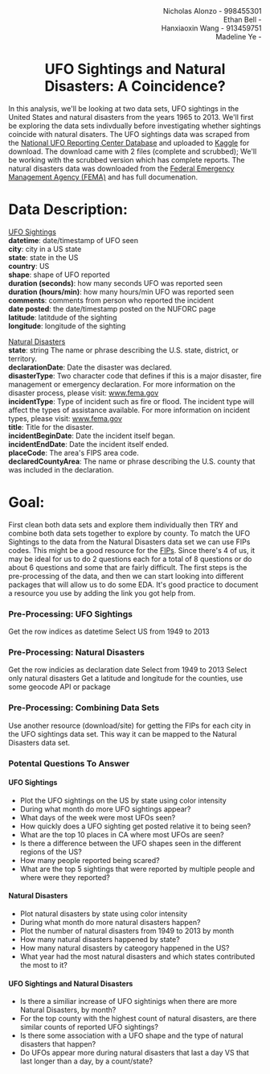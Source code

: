 <div align = 'right'>
Nicholas Alonzo - 998455301 <br>
Ethan Bell - <br>
Hanxiaoxin Wang - 913459751 <br>
Madeline Ye - <br>
</div>

# <center> UFO Sightings and Natural Disasters: A Coincidence? </center>

In this analysis, we'll be looking at two data sets, UFO sightings in the United States and natural disasters from the years 1965 to 2013. We'll first be exploring the data sets indivdually before investigating whether sightings coincide with natural disaters. The UFO sightings data was scraped from the <a href='http://www.nuforc.org/webreports.html'>National UFO Reporting Center Database</a> and uploaded to <a href='https://www.kaggle.com/NUFORC/ufo-sightings'>Kaggle</a> for download. The download came with 2 files (complete and scrubbed); We'll be working with the scrubbed version which has complete reports. The natural disasters data was downloaded from the  <a href='https://www.fema.gov/openfema-dataset-disaster-declarations-summaries-v1'>Federal Emergency Management Agency (FEMA)</a> and has full documenation.

# Data Description:

<u> UFO Sightings </u> <br>
__datetime__: date/timestamp of UFO seen <br>
__city__: city in a US state <br>
__state__: state in the US <br>
__country__: US <br>
__shape__: shape of UFO reported <br>
__duration (seconds)__: how many seconds UFO was reported seen <br>
__duration (hours/min)__: how many hours/min UFO was reported seen <br>
__comments__: comments from person who reported the incident <br>
__date posted__: the date/timestamp posted on the NUFORC page <br>
__latitude__: latitdude of the sighting <br>
__longitude__: longitude of the sighting <br>

<u> Natural Disasters </u> <br>
__state__: string	The name or phrase describing the U.S. state, district, or territory. <br>
__declarationDate__: Date the disaster was declared. <br>
__disasterType__: Two character code that defines if this is a major disaster, fire management or emergency declaration. For more information on the disaster process, please visit: www.fema.gov <br>
__incidentType__: Type of incident such as fire or flood. The incident type will affect the types of assistance available. For more information on incident types, please visit: www.fema.gov <br>
__title__: Title for the disaster. <br>
__incidentBeginDate__: Date the incident itself began. <br>
__incidentEndDate__: Date the incident itself ended. <br>
__placeCode__: The area's FIPS area code. <br>
__declaredCountyArea__: The name or phrase describing the U.S. county that was included in the declaration. <br>


# Goal:

First clean both data sets and explore them individually then TRY and combine both data sets together to explore by county. To match the UFO Sightings to the data from the Natural Disasters data set we can use FIPs codes. This might be a good resource for the <a href='https://www.census.gov/geo/reference/codes/cou.html'>FIPs</a>. Since there's 4 of us, it may be ideal for us to do 2 questions each for a total of 8 questions or do about 6 questions and some that are fairly difficult. The first steps is the pre-processing of the data, and then we can start looking into different packages that will allow us to do some EDA. It's good practice to document a resource you use by adding the link you got help from.


### Pre-Processing: UFO Sightings
Get the row indices as datetime
Select US from 1949 to 2013

### Pre-Processing: Natural Disasters
Get the row indicies as declaration date
Select from 1949 to 2013
Select only natural disasters
Get a latitude and longitude for the counties, use some geocode API or package

### Pre-Processing: Combining Data Sets
Use another resource (download/site) for getting the FIPs for each city in the UFO sightings data set. This way it can be mapped to the Natural Disasters data set.

### Potental Questions To Answer

#### UFO Sightings
- Plot the UFO sightings on the US by state using color intensity
- During what month do more UFO sightings appear?
- What days of the week were most UFOs seen?
- How quickly does a UFO sighting get posted relative it to being seen?
- What are the top 10 places in CA where most UFOs are seen?
- Is there a difference between the UFO shapes seen in the different regions of the US?
- How many people reported being scared?
- What are the top 5 sightings that were reported by multiple people and where were they reported?

#### Natural Disasters
- Plot natural disasters by state using color intensity
- During what month do more natural disasters happen?
- Plot the number of natural disasters from 1949 to 2013 by month
- How many natural disasters happened by state?
- How many natural disasters by cateogory happened in the US?
- What year had the most natural disasters and which states contributed the most to it?

#### UFO Sightings and Natural Disasters
- Is there a similiar increase of UFO sightinigs when there are more Natural Disasters, by month?
- For the top county with the highest count of natural disasters, are there similar counts of reported UFO sightings?
- Is there some association with a UFO shape and the type of natural disasters that happen?
- Do UFOs appear more during natural disasters that last a day VS that last longer than a day, by a count/state?


